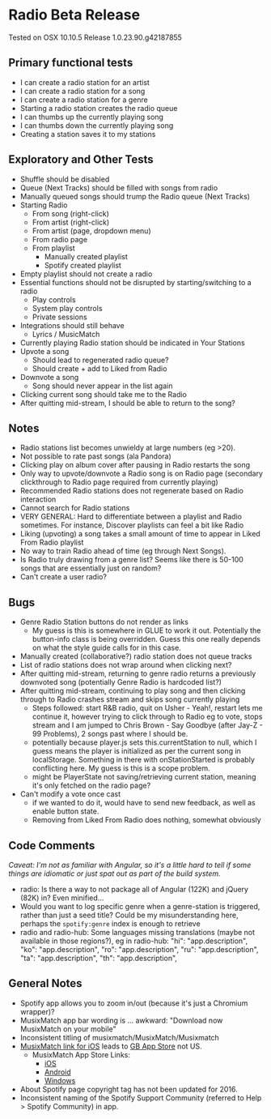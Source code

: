 # Radio Beta Release

Tested on OSX 10.10.5
Release 1.0.23.90.g42187855

## Primary functional tests

* I can create a radio station for an artist
* I can create a radio station for a song
* I can create a radio station for a genre
* Starting a radio station creates the radio queue
* I can thumbs up the currently playing song
* I can thumbs down the currently playing song
* Creating a station saves it to my stations

## Exploratory and Other Tests

* Shuffle should be disabled
* Queue (Next Tracks) should be filled with songs from radio
* Manually queued songs should trump the Radio queue (Next Tracks)
* Starting Radio
    * From song (right-click)
    * From artist (right-click)
    * From artist (page, dropdown menu)
    * From radio page
    * From playlist
        * Manually created playlist
        * Spotify created playlist
* Empty playlist should not create a radio
* Essential functions should not be disrupted by starting/switching to a radio
  * Play controls
  * System play controls
  * Private sessions
* Integrations should still behave
  * Lyrics / MusicMatch
* Currently playing Radio station should be indicated in Your Stations
* Upvote a song
    - Should lead to regenerated radio queue?
    - Should create + add to Liked from Radio
* Downvote a song
    - Song should never appear in the list again
* Clicking current song should take me to the Radio
* After quitting mid-stream, I should be able to return to the song?

## Notes

* Radio stations list becomes unwieldy at large numbers (eg >20).
* Not possible to rate past songs (ala Pandora)
* Clicking play on album cover after pausing in Radio restarts the song
* Only way to upvote/downvote a Radio song is on Radio page (secondary clickthrough to Radio page required from currently playing)
* Recommended Radio stations does not regenerate based on Radio interaction
* Cannot search for Radio stations
* VERY GENERAL: Hard to differentiate between a playlist and Radio sometimes. For instance, Discover playlists can feel a bit like Radio
* Liking (upvoting) a song takes a small amount of time to appear in Liked From Radio playlist
* No way to train Radio ahead of time (eg through Next Songs).
* Is Radio truly drawing from a genre list? Seems like there is 50-100 songs that are essentially just on random?
* Can't create a user radio?

## Bugs

* Genre Radio Station buttons do not render as links
    - My guess is this is somewhere in GLUE to work it out. Potentially the button-info class is being overridden. Guess this one really depends on what the style guide calls for in this case.
* Manually created (collaborative?) radio station does not queue tracks
* List of radio stations does not wrap around when clicking next?
* After quitting mid-stream, returning to genre radio returns a previously downvoted song (potentially Genre Radio is hardcoded list?)
* After quitting mid-stream, continuing to play song and then clicking through to Radio crashes stream and skips song currently playing
    - Steps followed: start R&B radio, quit on Usher - Yeah!, restart lets me continue it, however trying to click through to Radio eg to vote, stops stream and I am jumped to Chris Brown - Say Goodbye (after Jay-Z - 99 Problems), 2 songs past where I should be.
    - potentially because player.js sets this.currentStation to null, which I guess means the player is initialized as per the current song in localStorage. Something in there with onStationStarted is probably conflicting here. My guess is this is a scope problem.
    - might be PlayerState not saving/retrieving current station, meaning it's only fetched on the radio page?
* Can't modify a vote once cast
    - if we wanted to do it, would have to send new feedback, as well as enable button state.
    - Removing from Liked From Radio does nothing, somewhat obviously

## Code Comments

*Caveat: I'm not as familiar with Angular, so it's a little hard to tell if some things are idiomatic or just spat out as part of the build system.*

* radio: Is there a way to not package all of Angular (122K) and jQuery (82K) in? Even minified...
* Would you want to log specific genre when a genre-station is triggered, rather than just a seed title? Could be my misunderstanding here, perhaps the `spotify:genre` index is enough to retrieve
* radio and radio-hub: Some languages missing translations (maybe not available in those regions?), eg in radio-hub:
    "hi": "app.description",
    "ko": "app.description",
    "ro": "app.description",
    "ru": "app.description",
    "ta": "app.description",
    "th": "app.description",

## General Notes

* Spotify app allows you to zoom in/out (because it's just a Chromium wrapper)?
* MusixMatch app bar wording is ... awkward: "Download now MusixMatch on your mobile"
* Inconsistent titling of musixmatch/MusixMatch/Musixmatch
* [MusixMatch link for iOS](http://bit.ly/iPhonemXm) leads to [GB App Store](https://itunes.apple.com/gb/app/musixmatch-lyrics-player/id448278467?mt=8) not US.
    - MusixMatch App Store Links:
        - [iOS](http://bit.ly/iPhonemXm)
        - [Android](http://bit.ly/androidmXm)
        - [Windows](http://bit.ly/wp7mXm)
* About Spotify page copyright tag has not been updated for 2016.
* Inconsistent naming of the Spotify Support Community (referred to Help > Spotify Community) in app.
